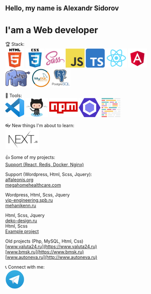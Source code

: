 ## Hello, my name is Alexandr Sidorov
# I'am a Web developer  

🏆 Stack:  
<img src="./src/assets/images/html5.png"  height="60" alt="HTML5">
<img src="./src/assets/images/css3.png"  height="60" alt="CSS3">
<img src="./src/assets/images/sass.png"  height="60" alt="SASS">
<img src="./src/assets/images/js.png"  height="60" alt="JS">
<img src="./src/assets/images/ts.png"  height="60" alt="TypeScript">
<img src="./src/assets/images/react.png"  height="60" alt="React">
<img src="./src/assets/images/angular.svg"  height="60" alt="Angular">
<img src="./src/assets/images/php.png"  height="60" alt="PHP">
<img src="./src/assets/images/mysql.jpg"  height="60" alt="MySQL">
<img src="./src/assets/images/postgresql.png"  height="60" alt="PostgreSQL">

🔨 Tools:  
<img src="./src/assets/images/vscode.png"  height="60" alt="VSCode">
<img src="./src/assets/images/github.png"  height="60" alt="GitHub">
<img src="./src/assets/images/npm.png"  height="60" alt="NPM">
<img src="./src/assets/images/eslint.svg"  height="60" alt="Eslint">
<img src="./src/assets/images/prettier.svg"  height="60" alt="Prettier">

👓 New things I'm about to learn:  
<img src="./src/assets/images/nextjs.png"  height="60" alt="NextJS">

:+1: Some of my projects:  
[Support (React, Redis, Docker, Nginx)](https://sevcableport.ru/ru)  
  
Support (Wordpress, Html, Scss, Jquery):  
[alfaleonis.org](https://alfaleonis.org/)  
[megahomehealthcare.com](https://megahomehealthcare.com/)  
  
  
Wordpress, Html, Scss, Jquery  
[vip-engineering.spb.ru](http://vip-engineering.spb.ru/)  
[mehanikenn.ru](http://mehanikenn.ru/)  
  
Html, Scss, Jquery  
[deko-design.ru](http://deko-design.ru)  
Html, Scss  
[Example project](https://thirsty-jones-488e18.netlify.app)  
  
Old projects (Php, MySQL, Html, Css)  
[www.valuta24.ru](https://www.valuta24.ru)  
[www.bmsk.ru](https://www.bmsk.ru)  
[www.autoneva.ru](http://www.autoneva.ru)  


📞 Connect with me:  
[<img src="./src/assets/images/telegramm.png"  height="60" alt="Telegramm">](https://t.me/dinichru) 